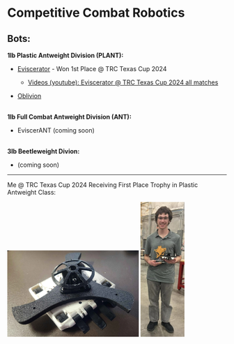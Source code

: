 # Competitive Combat Robotics
**Bots:**
---
**1lb Plastic Antweight Division (PLANT):**

- [Eviscerator](Eviscerator/Eviscerator_(PLANT).md) - Won 1st Place @ TRC Texas Cup 2024
  
  - [Videos (youtube): Eviscerator @ TRC Texas Cup 2024 all matches](https://www.youtube.com/watch?v=gL7ahHKzthY&list=PLaajWfdDszmCy5Lru08SvIwDpJg_W1IqT)
- [Oblivion](Oblivion/Oblivion_(PLANT).md)

<br>**1lb Full Combat Antweight Division (ANT):**

- EviscerANT (coming soon)  
  
<br>**3lb Beetleweight Divion:**
- (coming soon)
---
Me @ TRC Texas Cup 2024 Receiving First Place Trophy in Plastic Antweight Class:

<img src="Eviscerator/ImagesEviscerator/o4.webp" width="60%" />

<img src="Eviscerator/ImagesEviscerator/w1.png" width="20%" />

